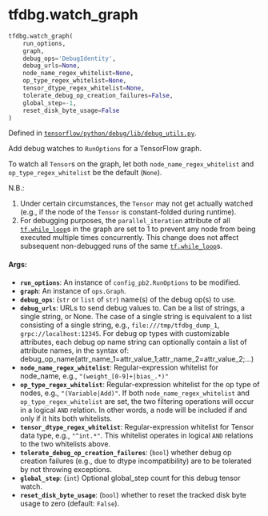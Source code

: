 <div itemscope itemtype="http://developers.google.com/ReferenceObject">
<meta itemprop="name" content="tfdbg.watch_graph" />
<meta itemprop="path" content="Stable" />
</div>

# tfdbg.watch_graph

``` python
tfdbg.watch_graph(
    run_options,
    graph,
    debug_ops='DebugIdentity',
    debug_urls=None,
    node_name_regex_whitelist=None,
    op_type_regex_whitelist=None,
    tensor_dtype_regex_whitelist=None,
    tolerate_debug_op_creation_failures=False,
    global_step=-1,
    reset_disk_byte_usage=False
)
```



Defined in [`tensorflow/python/debug/lib/debug_utils.py`](/code/stable/tensorflow/python/debug/lib/debug_utils.py).

Add debug watches to `RunOptions` for a TensorFlow graph.

To watch all `Tensor`s on the graph, let both `node_name_regex_whitelist`
and `op_type_regex_whitelist` be the default (`None`).

N.B.:
  1. Under certain circumstances, the `Tensor` may not get actually watched
    (e.g., if the node of the `Tensor` is constant-folded during runtime).
  2. For debugging purposes, the `parallel_iteration` attribute of all
    <a href="../tf/while_loop.md"><code>tf.while_loop</code></a>s in the graph are set to 1 to prevent any node from
    being executed multiple times concurrently. This change does not affect
    subsequent non-debugged runs of the same <a href="../tf/while_loop.md"><code>tf.while_loop</code></a>s.


#### Args:

* <b>`run_options`</b>: An instance of `config_pb2.RunOptions` to be modified.
* <b>`graph`</b>: An instance of `ops.Graph`.
* <b>`debug_ops`</b>: (`str` or `list` of `str`) name(s) of the debug op(s) to use.
* <b>`debug_urls`</b>: URLs to send debug values to. Can be a list of strings,
    a single string, or None. The case of a single string is equivalent to
    a list consisting of a single string, e.g., `file:///tmp/tfdbg_dump_1`,
    `grpc://localhost:12345`.
    For debug op types with customizable attributes, each debug op name string
    can optionally contain a list of attribute names, in the syntax of:
      debug_op_name(attr_name_1=attr_value_1;attr_name_2=attr_value_2;...)
* <b>`node_name_regex_whitelist`</b>: Regular-expression whitelist for node_name,
    e.g., `"(weight_[0-9]+|bias_.*)"`
* <b>`op_type_regex_whitelist`</b>: Regular-expression whitelist for the op type of
    nodes, e.g., `"(Variable|Add)"`.
    If both `node_name_regex_whitelist` and `op_type_regex_whitelist`
    are set, the two filtering operations will occur in a logical `AND`
    relation. In other words, a node will be included if and only if it
    hits both whitelists.
* <b>`tensor_dtype_regex_whitelist`</b>: Regular-expression whitelist for Tensor
    data type, e.g., `"^int.*"`.
    This whitelist operates in logical `AND` relations to the two whitelists
    above.
* <b>`tolerate_debug_op_creation_failures`</b>: (`bool`) whether debug op creation
    failures (e.g., due to dtype incompatibility) are to be tolerated by not
    throwing exceptions.
* <b>`global_step`</b>: (`int`) Optional global_step count for this debug tensor
    watch.
* <b>`reset_disk_byte_usage`</b>: (`bool`) whether to reset the tracked disk byte
    usage to zero (default: `False`).